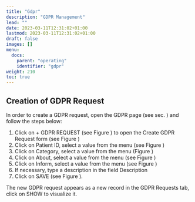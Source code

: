 ```yaml
---
title: "Gdpr"
description: "GDPR Management"
lead: ""
date: 2023-03-11T12:31:02+01:00
lastmod: 2023-03-11T12:31:02+01:00
draft: false
images: []
menu:
  docs:
    parent: "operating"
    identifier: "gdpr"
weight: 210
toc: true
---
```


## Creation of GDPR Request

In order to create a GDPR request, open the GDPR page (see sec. ) and follow the steps below:

1.	Click on + GDPR REQUEST (see Figure ) to open the Create GDPR Request form (see Figure )
2.	Click on Patient ID, select a value from the menu (see Figure )
3.	Click on Category, select a value from the menu (Figure )
4.	Click on About, select a value from the menu (see Figure )
5.	Click on Inform, select a value from the menu (see Figure )
6.	If necessary, type a description in the field Description
7.	Click on SAVE (see Figure ).

The new GDPR request appears as a new record in the GDPR Requests tab, click on SHOW to visualize it.

